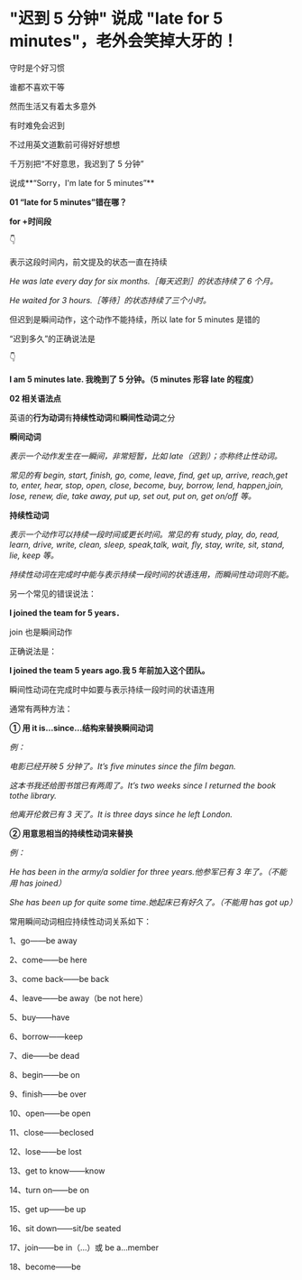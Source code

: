# "迟到 5 分钟" 说成 "late for 5 minutes"，老外会笑掉大牙的！

守时是个好习惯

谁都不喜欢干等

然而生活又有着太多意外

有时难免会迟到

不过用英文道歉前可得好好想想

千万别把“不好意思，我迟到了 5 分钟”

说成**“Sorry，I'm late for 5 minutes”**

**01 “late for 5 minutes”错在哪？**

**for +时间段**

👇

表示这段时间内，前文提及的状态一直在持续

_He was late every day for six months.［每天迟到］的状态持续了 6 个月。_

_He waited for 3 hours.［等待］的状态持续了三个小时。_

但迟到是瞬间动作，这个动作不能持续，所以 late for 5 minutes 是错的

“迟到多久”的正确说法是

👇

**I am 5 minutes late. 我晚到了 5 分钟。（5 minutes 形容 late 的程度）**

**02 相关语法点**

英语的**行为动词**有**持续性动词**和**瞬间性动词**之分

**瞬间动词**

_表示一个动作发生在一瞬间，非常短暂，比如 late（迟到）；亦称终止性动词。_

_常见的有 begin, start, finish, go, come, leave, find, get up, arrive, reach,get to, enter, hear, stop, open, close, become, buy, borrow, lend, happen,join, lose, renew, die, take away, put up, set out, put on, get on/off 等。_

**持续性动词**

_表示一个动作可以持续一段时间或更长时间。常见的有 study, play, do, read, learn, drive, write, clean, sleep, speak,talk, wait, fly, stay, write, sit, stand, lie, keep 等。_

_持续性动词在完成时中能与表示持续一段时间的状语连用，而瞬间性动词则不能。_

另一个常见的错误说法：

**I joined the team for 5 years．**

join 也是瞬间动作

正确说法是：

**I joined the team 5 years ago.我 5 年前加入这个团队。**

瞬间性动词在完成时中如要与表示持续一段时间的状语连用

通常有两种方法：

**① 用 it is…since…结构来替换瞬间动词**

_例：_

_电影已经开映 5 分钟了。It’s five minutes since the film began._

_这本书我还给图书馆已有两周了。It’s two weeks since I returned the book tothe library._

_他离开伦敦已有 3 天了。It is three days since he left London._

**② 用意思相当的持续性动词来替换**

_例：_

_He has been in the army/a soldier for three years.他参军已有 3 年了。（不能用 has joined）_

_She has been up for quite some time.她起床已有好久了。（不能用 has got up）_

常用瞬间动词相应持续性动词关系如下：

1、go——be away

2、come——be here

3、come back——be back

4、leave——be away（be not here）

5、buy——have

6、borrow——keep

7、die——be dead

8、begin——be on

9、finish——be over

10、open——be open

11、close——beclosed

12、lose——be lost

13、get to know——know

14、turn on——be on

15、get up——be up

16、sit down——sit/be seated

17、join——be in（…）或 be a…member

18、become——be
